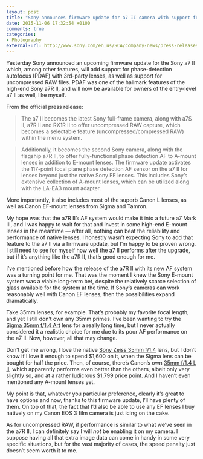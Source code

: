 ```yaml
---
layout: post
title: "Sony announces firmware update for a7 II camera with support for phase-detection autofocus and uncompressed RAW"
date: 2015-11-06 17:32:54 +0100
comments: true
categories: 
- Photography
external-url: http://www.sony.com/en_us/SCA/company-news/press-releases/sony-electronics/2015/sony-adds-uncompressed-raw-and-phase-detect-af-for.html
---
```


Yesterday Sony announced an upcoming firmware update for the Sony a7 II which, among other features, will add support for phase-detection autofocus (PDAF) with 3rd-party lenses, as well as support for uncompressed RAW files. PDAF was one of the hallmark features of the high-end Sony a7R II, and will now be available for owners of the entry-level a7 II as well, like myself.

From the official press release:

> The a7 II becomes the latest Sony full-frame camera, along with a7S II, a7R II and RX1R II to offer uncompressed RAW capture, which becomes a selectable feature (uncompressed/compressed RAW) within the menu system.

> Additionally, it becomes the second Sony camera, along with the flagship a7R II, to offer fully-functional phase detection AF to A-mount lenses in addition to E-mount lenses. The firmware update activates the 117-point focal plane phase detection AF sensor on the a7 II for lenses beyond just the native Sony FE lenses. This includes Sony’s extensive collection of A-mount lenses, which can be utilized along with the LA-EA3 mount adapter.

More importantly, it also includes most of the superb Canon L lenses, as well as Canon EF-mount lenses from Sigma and Tamron.

My hope was that the a7R II’s AF system would make it into a future a7 Mark III, and I was happy to wait for that and invest in some high-end E-mount lenses in the meantime — after all, nothing can beat the reliability and performance of native lenses. I honestly wasn’t expecting Sony to add that feature to the a7 II via a firmware update, but I’m happy to be proven wrong. I still need to see for myself how well the a7 II performs after the upgrade, but if it’s anything like the a7R II, that’s good enough for me.

I’ve mentioned before how the release of the a7R II with its new AF system was a turning point for me. That was the moment I knew the Sony E-mount system was a viable long-term bet, despite the relatively scarce selection of glass available for the system at the time. If Sony’s cameras can work reasonably well with Canon EF lenses, then the possibilities expand dramatically.

Take 35mm lenses, for example. That’s probably my favorite focal length, and yet I still don’t own any 35mm primes. I’ve been wanting to try the [Sigma 35mm f/1.4 Art](http://amzn.to/20AdOkb) lens for a really long time, but I never actually considered it a realistic choice for me due to its poor AF performance on the a7 II. Now, however, all that may change.

Don’t get me wrong, I love the native [Sony Zeiss 35mm f/1.4](http://amzn.to/1XUJ4rC) lens, but I don’t know if I love it enough to spend $1,600 on it, when the Sigma lens can be bought for half the price. Then, of course, there’s Canon’s own [35mm f/1.4 L II](http://amzn.to/1XUJazA), which apparently performs even better than the others, albeit only very slightly so, and at a rather ludicrous $1,799 price point. And I haven’t even mentioned any A-mount lenses yet.

My point is that, whatever you particular preference, clearly it’s great to have options and now, thanks to this firmware update, I’ll have plenty of them. On top of that, the fact that I’d also be able to use any EF lenses I buy natively on my Canon EOS 3 film camera is just icing on the cake.

As for uncompressed RAW, if performance is similar to what we’ve seen in the a7R II, I can definitely say I will _not_ be enabling it on my camera. I suppose having all that extra image data can come in handy in some very specific situations, but for the vast majority of cases, the speed penalty just doesn’t seem worth it to me.